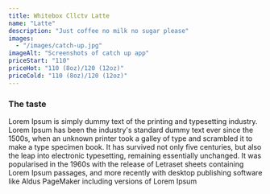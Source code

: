 ```yaml
---
title: Whitebox Cllctv Latte
name: "Latte"
description: "Just coffee no milk no sugar please"
images: 
  - "/images/catch-up.jpg"
imageAlt: "Screenshots of catch up app"
priceStart: "110"
priceHot: "110 (8oz)/120 (12oz)"
priceCold: "110 (8oz)/120 (12oz)"
---
```


### The taste

Lorem Ipsum is simply dummy text of the printing and typesetting industry. Lorem Ipsum has been the industry's standard dummy text ever since the 1500s, when an unknown printer took a galley of type and scrambled it to make a type specimen book. It has survived not only five centuries, but also the leap into electronic typesetting, remaining essentially unchanged. It was popularised in the 1960s with the release of Letraset sheets containing Lorem Ipsum passages, and more recently with desktop publishing software like Aldus PageMaker including versions of Lorem Ipsum